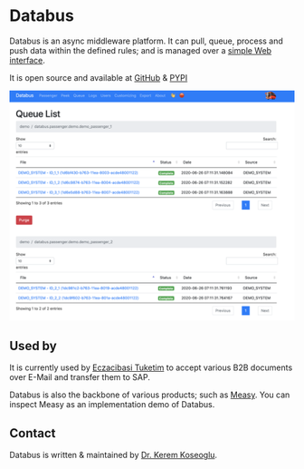 # Databus

Databus is an async middleware platform. It can pull, queue, process and push data within the defined rules; and is managed over a [simple Web interface](web.md).

It is open source and available at [GitHub](https://github.com/keremkoseoglu/databus) & [PYPI](https://pypi.org/project/databus-keremkoseoglu/)

![Databus Queue](img/screenshot.png?raw=true "Databus")

## Used by

It is currently used by [Eczacibasi Tuketim](https://www.eczacibasituketim.com) to accept various B2B documents over E-Mail and transfer them to SAP.

Databus is also the backbone of various products; such as [Measy](https://keremkoseoglu.github.io/measy/). You can inspect Measy as an implementation demo of Databus.

## Contact

Databus is written & maintained by [Dr. Kerem Koseoglu](http://www.keremkoseoglu.com).